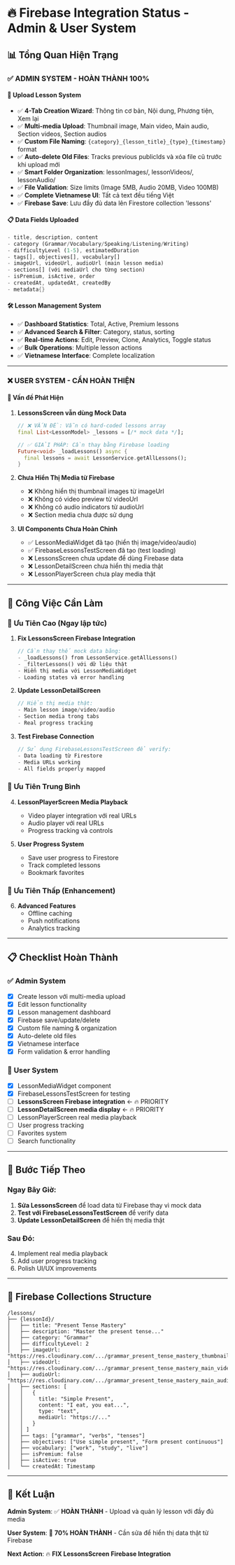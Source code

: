 # 🔥 Firebase Integration Status - Admin & User System

## 📊 Tổng Quan Hiện Trạng

### ✅ **ADMIN SYSTEM - HOÀN THÀNH 100%**

#### 🎯 **Upload Lesson System**
- ✅ **4-Tab Creation Wizard**: Thông tin cơ bản, Nội dung, Phương tiện, Xem lại
- ✅ **Multi-media Upload**: Thumbnail image, Main video, Main audio, Section videos, Section audios
- ✅ **Custom File Naming**: `{category}_{lesson_title}_{type}_{timestamp}` format
- ✅ **Auto-delete Old Files**: Tracks previous publicIds và xóa file cũ trước khi upload mới
- ✅ **Smart Folder Organization**: lessonImages/, lessonVideos/, lessonAudio/
- ✅ **File Validation**: Size limits (Image 5MB, Audio 20MB, Video 100MB)
- ✅ **Complete Vietnamese UI**: Tất cả text đều tiếng Việt
- ✅ **Firebase Save**: Lưu đầy đủ data lên Firestore collection 'lessons'

#### 📋 **Data Fields Uploaded**
```dart
- title, description, content
- category (Grammar/Vocabulary/Speaking/Listening/Writing)
- difficultyLevel (1-5), estimatedDuration
- tags[], objectives[], vocabulary[]
- imageUrl, videoUrl, audioUrl (main lesson media)
- sections[] (với mediaUrl cho từng section)
- isPremium, isActive, order
- createdAt, updatedAt, createdBy
- metadata{}
```

#### 🛠️ **Lesson Management System**
- ✅ **Dashboard Statistics**: Total, Active, Premium lessons
- ✅ **Advanced Search & Filter**: Category, status, sorting
- ✅ **Real-time Actions**: Edit, Preview, Clone, Analytics, Toggle status
- ✅ **Bulk Operations**: Multiple lesson actions
- ✅ **Vietnamese Interface**: Complete localization

---

### ❌ **USER SYSTEM - CẦN HOÀN THIỆN**

#### 🚧 **Vấn đề Phát Hiện**

1. **LessonsScreen vẫn dùng Mock Data**
   ```dart
   // ❌ VẤN ĐỀ: Vẫn có hard-coded lessons array
   final List<LessonModel> _lessons = [/* mock data */];
   
   // ✅ GIẢI PHÁP: Cần thay bằng Firebase loading
   Future<void> _loadLessons() async {
     final lessons = await LessonService.getAllLessons();
   }
   ```

2. **Chưa Hiển Thị Media từ Firebase**
   - ❌ Không hiển thị thumbnail images từ imageUrl
   - ❌ Không có video preview từ videoUrl  
   - ❌ Không có audio indicators từ audioUrl
   - ❌ Section media chưa được sử dụng

3. **UI Components Chưa Hoàn Chỉnh**
   - ✅ LessonMediaWidget đã tạo (hiển thị image/video/audio)
   - ✅ FirebaseLessonsTestScreen đã tạo (test loading)
   - ❌ LessonsScreen chưa update để dùng Firebase data
   - ❌ LessonDetailScreen chưa hiển thị media thật
   - ❌ LessonPlayerScreen chưa play media thật

---

## 🔧 **Công Việc Cần Làm**

### 🎯 **Ưu Tiên Cao (Ngay lập tức)**

1. **Fix LessonsScreen Firebase Integration**
   ```dart
   // Cần thay thế mock data bằng:
   - _loadLessons() from LessonService.getAllLessons()
   - _filterLessons() với dữ liệu thật
   - Hiển thị media với LessonMediaWidget
   - Loading states và error handling
   ```

2. **Update LessonDetailScreen** 
   ```dart
   // Hiển thị media thật:
   - Main lesson image/video/audio
   - Section media trong tabs
   - Real progress tracking
   ```

3. **Test Firebase Connection**
   ```dart
   // Sử dụng FirebaseLessonsTestScreen để verify:
   - Data loading từ Firestore
   - Media URLs working
   - All fields properly mapped
   ```

### 🎯 **Ưu Tiên Trung Bình**

4. **LessonPlayerScreen Media Playback**
   - Video player integration với real URLs
   - Audio player với real URLs  
   - Progress tracking và controls

5. **User Progress System**
   - Save user progress to Firestore
   - Track completed lessons
   - Bookmark favorites

### 🎯 **Ưu Tiên Thấp (Enhancement)**

6. **Advanced Features**
   - Offline caching
   - Push notifications
   - Analytics tracking

---

## 📋 **Checklist Hoàn Thành**

### ✅ **Admin System**
- [x] Create lesson với multi-media upload
- [x] Edit lesson functionality  
- [x] Lesson management dashboard
- [x] Firebase save/update/delete
- [x] Custom file naming & organization
- [x] Auto-delete old files
- [x] Vietnamese interface
- [x] Form validation & error handling

### 🚧 **User System** 
- [x] LessonMediaWidget component
- [x] FirebaseLessonsTestScreen for testing
- [ ] **LessonsScreen Firebase integration** ← 🔥 PRIORITY
- [ ] **LessonDetailScreen media display** ← 🔥 PRIORITY  
- [ ] LessonPlayerScreen real media playback
- [ ] User progress tracking
- [ ] Favorites system
- [ ] Search functionality

---

## 🚀 **Bước Tiếp Theo**

### **Ngay Bây Giờ:**
1. **Sửa LessonsScreen** để load data từ Firebase thay vì mock data
2. **Test với FirebaseLessonsTestScreen** để verify data
3. **Update LessonDetailScreen** để hiển thị media thật

### **Sau Đó:**
4. Implement real media playback
5. Add user progress tracking
6. Polish UI/UX improvements

---

## 💾 **Firebase Collections Structure**

```firestore
/lessons/
├── {lessonId}/
│   ├── title: "Present Tense Mastery"
│   ├── description: "Master the present tense..."
│   ├── category: "Grammar"
│   ├── difficultyLevel: 2
│   ├── imageUrl: "https://res.cloudinary.com/.../grammar_present_tense_mastery_thumbnail_..."
│   ├── videoUrl: "https://res.cloudinary.com/.../grammar_present_tense_mastery_main_video_..."
│   ├── audioUrl: "https://res.cloudinary.com/.../grammar_present_tense_mastery_main_audio_..."
│   ├── sections: [
│   │   {
│   │     title: "Simple Present",
│   │     content: "I eat, you eat...",
│   │     type: "text",
│   │     mediaUrl: "https://..."
│   │   }
│   │ ]
│   ├── tags: ["grammar", "verbs", "tenses"]
│   ├── objectives: ["Use simple present", "Form present continuous"]
│   ├── vocabulary: ["work", "study", "live"]
│   ├── isPremium: false
│   ├── isActive: true
│   └── createdAt: Timestamp
```

---

## 🎯 **Kết Luận**

**Admin System**: ✅ **HOÀN THÀNH** - Upload và quản lý lesson với đầy đủ media

**User System**: 🚧 **70% HOÀN THÀNH** - Cần sửa để hiển thị data thật từ Firebase

**Next Action**: 🔥 **FIX LessonsScreen Firebase Integration** 
